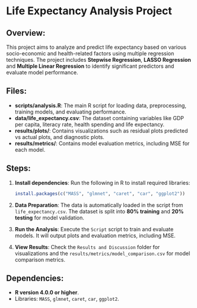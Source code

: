 # Life Expectancy Analysis Project

## Overview:
This project aims to analyze and predict life expectancy based on various socio-economic and health-related factors using multiple regression techniques. The project includes **Stepwise Regression**, **LASSO Regression** and **Multiple Linear Regression** to identify significant predictors and evaluate model performance.

## Files:
- **scripts/analysis.R**: The main R script for loading data, preprocessing, training models, and evaluating performance.
- **data/life_expectancy.csv**: The dataset containing variables like GDP per capita, literacy rate, health spending and life expectancy.
- **results/plots/**: Contains visualizations such as residual plots predicted vs actual plots, and diagnostic plots.
- **results/metrics/**: Contains model evaluation metrics, including MSE for each model.

## Steps:
1. **Install dependencies**: Run the following in R to install required libraries:
    ```r
    install.packages(c("MASS", "glmnet", "caret", "car", "ggplot2"))
    ```

2. **Data Preparation**: The data is automatically loaded in the script from `life_expectancy.csv`. The dataset is split into **80% training** and **20% testing** for model validation.

3. **Run the Analysis**: Execute the `Script` script to train and evaluate models. It will output plots and evaluation metrics, including MSE.

4. **View Results**: Check the `Results and Discussion` folder for visualizations and the `results/metrics/model_comparison.csv` for model comparison metrics.

## Dependencies:
- **R version 4.0.0 or higher**.
- Libraries: `MASS`, `glmnet`, `caret`, `car`, `ggplot2`.



